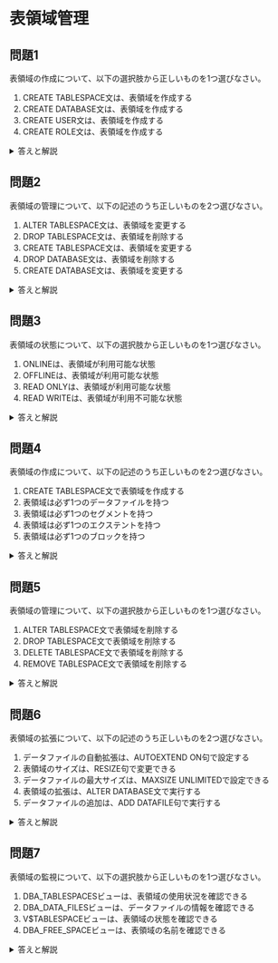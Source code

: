 # 表領域管理

## 問題1
表領域の作成について、以下の選択肢から正しいものを1つ選びなさい。

1. CREATE TABLESPACE文は、表領域を作成する
2. CREATE DATABASE文は、表領域を作成する
3. CREATE USER文は、表領域を作成する
4. CREATE ROLE文は、表領域を作成する

<details>
<summary>答えと解説</summary>

### 答え
1. CREATE TABLESPACE文は、表領域を作成する

### 解説
CREATE TABLESPACE文は、Oracleデータベースで表領域を作成するためのSQL文です。CREATE DATABASE文はデータベースを作成し、CREATE USER文はユーザーを作成し、CREATE ROLE文はロールを作成します。

</details>

## 問題2
表領域の管理について、以下の記述のうち正しいものを2つ選びなさい。

1. ALTER TABLESPACE文は、表領域を変更する
2. DROP TABLESPACE文は、表領域を削除する
3. CREATE TABLESPACE文は、表領域を変更する
4. DROP DATABASE文は、表領域を削除する
5. CREATE DATABASE文は、表領域を変更する

<details>
<summary>答えと解説</summary>

### 答え
1. ALTER TABLESPACE文は、表領域を変更する
2. DROP TABLESPACE文は、表領域を削除する

### 解説
- ALTER TABLESPACE文は、既存の表領域の属性を変更するために使用します。
- DROP TABLESPACE文は、不要になった表領域を削除するために使用します。
- CREATE TABLESPACE文は新しい表領域を作成するために使用します。
- DROP DATABASE文はデータベース全体を削除するために使用します。
- CREATE DATABASE文は新しいデータベースを作成するために使用します。

</details>

## 問題3
表領域の状態について、以下の選択肢から正しいものを1つ選びなさい。

1. ONLINEは、表領域が利用可能な状態
2. OFFLINEは、表領域が利用可能な状態
3. READ ONLYは、表領域が利用可能な状態
4. READ WRITEは、表領域が利用不可能な状態

<details>
<summary>答えと解説</summary>

### 答え
1. ONLINEは、表領域が利用可能な状態

### 解説
表領域の状態には以下のようなものがあります：
- ONLINE：表領域が利用可能な状態
- OFFLINE：表領域が利用不可能な状態
- READ ONLY：表領域が読み取り専用の状態
- READ WRITE：表領域が読み書き可能な状態

</details>

## 問題4
表領域の作成について、以下の記述のうち正しいものを2つ選びなさい。

1. CREATE TABLESPACE文で表領域を作成する
2. 表領域は必ず1つのデータファイルを持つ
3. 表領域は必ず1つのセグメントを持つ
4. 表領域は必ず1つのエクステントを持つ
5. 表領域は必ず1つのブロックを持つ

<details>
<summary>答えと解説</summary>

### 答え
1. CREATE TABLESPACE文で表領域を作成する
2. 表領域は必ず1つのデータファイルを持つ

### 解説
表領域の作成について：
- CREATE TABLESPACE文で表領域を作成
- 表領域には少なくとも1つのデータファイルが必要
- セグメント、エクステント、ブロックは表領域内のオブジェクトの構成要素
- 表領域作成時には、データファイルのサイズや自動拡張の設定が必要
- 表領域の種類（永続、一時、UNDO）に応じて適切な設定が必要

</details>

## 問題5
表領域の管理について、以下の選択肢から正しいものを1つ選びなさい。

1. ALTER TABLESPACE文で表領域を削除する
2. DROP TABLESPACE文で表領域を削除する
3. DELETE TABLESPACE文で表領域を削除する
4. REMOVE TABLESPACE文で表領域を削除する

<details>
<summary>答えと解説</summary>

### 答え
2. DROP TABLESPACE文で表領域を削除する

### 解説
表領域の管理について：
- DROP TABLESPACE：表領域を削除
- ALTER TABLESPACE：表領域の変更（サイズ変更、状態変更など）
- 表領域削除時は、INCLUDING CONTENTS句でデータも削除可能
- 表領域削除時は、AND DATAFILES句でデータファイルも削除可能
- システム表領域は削除不可

</details>

## 問題6
表領域の拡張について、以下の記述のうち正しいものを2つ選びなさい。

1. データファイルの自動拡張は、AUTOEXTEND ON句で設定する
2. 表領域のサイズは、RESIZE句で変更できる
3. データファイルの最大サイズは、MAXSIZE UNLIMITEDで設定できる
4. 表領域の拡張は、ALTER DATABASE文で実行する
5. データファイルの追加は、ADD DATAFILE句で実行する

<details>
<summary>答えと解説</summary>

### 答え
1. データファイルの自動拡張は、AUTOEXTEND ON句で設定する
2. 表領域のサイズは、RESIZE句で変更できる

### 解説
表領域の拡張について：
- AUTOEXTEND ON：データファイルの自動拡張を有効化
- RESIZE：データファイルのサイズを変更
- MAXSIZE：自動拡張の最大サイズを設定
- 表領域の拡張はALTER TABLESPACE文で実行
- データファイルの追加はADD DATAFILE句で実行

</details>

## 問題7
表領域の監視について、以下の選択肢から正しいものを1つ選びなさい。

1. DBA_TABLESPACESビューは、表領域の使用状況を確認できる
2. DBA_DATA_FILESビューは、データファイルの情報を確認できる
3. V$TABLESPACEビューは、表領域の状態を確認できる
4. DBA_FREE_SPACEビューは、表領域の名前を確認できる

<details>
<summary>答えと解説</summary>

### 答え
2. DBA_DATA_FILESビューは、データファイルの情報を確認できる

### 解説
表領域の監視に使用するビュー：
- DBA_TABLESPACES：表領域の基本情報（名前、状態など）
- DBA_DATA_FILES：データファイルの情報（名前、サイズ、状態など）
- V$TABLESPACE：表領域の状態情報
- DBA_FREE_SPACE：表領域の空き領域情報
- DBA_EXTENTS：表領域のエクステント情報

</details> 